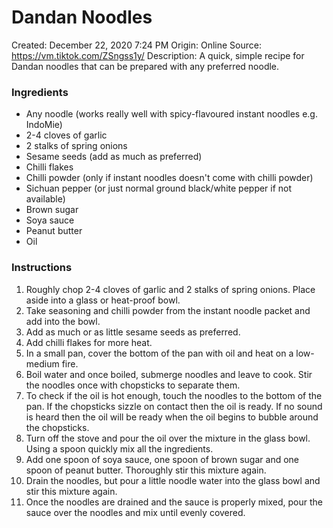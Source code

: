 # Dandan Noodles

Created: December 22, 2020 7:24 PM
Origin: Online
Source: https://vm.tiktok.com/ZSngss1y/
Description: A quick, simple recipe for Dandan noodles that can be prepared with any preferred noodle.

### Ingredients

- Any noodle (works really well with spicy-flavoured instant noodles e.g. IndoMie)
- 2-4 cloves of garlic
- 2 stalks of spring onions
- Sesame seeds (add as much as preferred)
- Chilli flakes
- Chilli powder (only if instant noodles doesn't come with chilli powder)
- Sichuan pepper (or just normal ground black/white pepper if not available)
- Brown sugar
- Soya sauce
- Peanut butter
- Oil

### Instructions

1. Roughly chop 2-4 cloves of garlic and 2 stalks of spring onions. Place aside into a glass or heat-proof bowl. 
2. Take seasoning and chilli powder from the instant noodle packet and add into the bowl.
3. Add as much or as little sesame seeds as preferred.
4. Add chilli flakes for more heat. 
5. In a small pan, cover the bottom of the pan with oil and heat on a low-medium fire. 
6. Boil water and once boiled, submerge noodles and leave to cook. Stir the noodles once with chopsticks to separate them. 
7. To check if the oil is hot enough, touch the noodles to the bottom of the pan. If the chopsticks sizzle on contact then the oil is ready. If no sound is heard then the oil will be ready when the oil begins to bubble around the chopsticks. 
8. Turn off the stove and pour the oil over the mixture in the glass bowl. Using a spoon quickly mix all the ingredients. 
9. Add one spoon of soya sauce, one spoon of brown sugar and one spoon of peanut butter. Thoroughly stir this mixture again. 
10. Drain the noodles, but pour a little noodle water into the glass bowl and stir this mixture again. 
11. Once the noodles are drained and the sauce is properly mixed, pour the sauce over the noodles and mix until evenly covered.